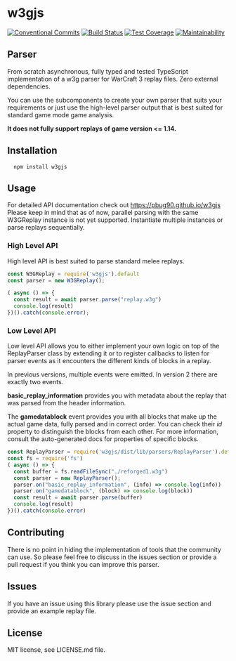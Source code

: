# w3gjs
[![Conventional Commits](https://img.shields.io/badge/Conventional%20Commits-1.0.0-yellow.svg)](https://conventionalcommits.org)
[![Build Status](https://travis-ci.org/PBug90/w3gjs.svg?branch=master)](https://travis-ci.org/w3gjs/w3gjs)
[![Test Coverage](https://api.codeclimate.com/v1/badges/8499316ea1ee69d2dd0b/test_coverage)](https://codeclimate.com/github/PBug90/w3gjs/test_coverage)
[![Maintainability](https://api.codeclimate.com/v1/badges/8499316ea1ee69d2dd0b/maintainability)](https://codeclimate.com/github/PBug90/w3gjs/maintainability)

## Parser
From scratch asynchronous, fully typed and tested TypeScript implementation of a w3g parser for WarCraft 3 replay files.
Zero external dependencies.

You can use the subcomponents to create your own parser that suits your requirements or just use the high-level parser output that is best suited for 
standard game mode game analysis.



**It does not fully support replays of game version <= 1.14.**

## Installation
```
  npm install w3gjs
```

## Usage

For detailed API documentation check out https://pbug90.github.io/w3gjs
Please keep in mind that as of now, parallel parsing with the same W3GReplay instance is not yet supported. Instantiate multiple instances or parse replays sequentially.

### High Level API

High level API is best suited to parse standard melee replays. 

```javascript
const W3GReplay = require('w3gjs').default
const parser = new W3GReplay();

( async () => {
  const result = await parser.parse("replay.w3g")
  console.log(result)
})().catch(console.error);
```


### Low Level API
Low level API allows you to either implement your own logic on top of the ReplayParser class by extending it or 
to register callbacks to listen for parser events as it encounters the different kinds of blocks in a replay.

In previous versions, multiple events were emitted. In version 2 there are exactly two events. 

**basic_replay_information** provides you with metadata about the replay
that was parsed from the header information. 

The **gamedatablock** event provides you with all blocks that make up the actual game data, fully parsed and in correct order. You can check their *id* property to distinguish the blocks from each other. For more information, consult the auto-generated docs for properties of specific blocks.

```javascript
const ReplayParser = require('w3gjs/dist/lib/parsers/ReplayParser').default;
const fs = require('fs')
( async () => {
  const buffer = fs.readFileSync("./reforged1.w3g")
  const parser = new ReplayParser();
  parser.on("basic_replay_information", (info) => console.log(info))
  parser.on("gamedatablock", (block) => console.log(block))
  const result = await parser.parse(buffer)
  console.log(result)
})().catch(console.error)
```

## Contributing
There is no point in hiding the implementation of tools that the community can use. So please feel free to discuss in the issues section or provide a pull request if you think you can improve this parser.

## Issues
If you have an issue using this library please use the issue section and provide an example replay file.

## License

MIT license, see LICENSE.md file.
